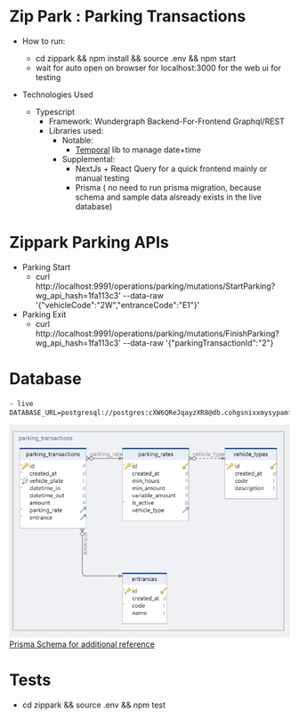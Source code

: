 # Zip Park : Parking Transactions

- How to run:
    - cd zippark && npm install && source .env && npm start 
    - wait for auto open on browser for localhost:3000 for the web ui for testing

- Technologies Used
    - Typescript
        - Framework: Wundergraph Backend-For-Frontend Graphql/REST
        - Libraries used:
            - Notable:
                - [Temporal](https://github.com/tc39/proposal-temporal) lib to manage date+time 
            - Supplemental:
                - NextJs + React Query for a quick frontend mainly or manual testing 
                - Prisma ( no need to run prisma migration, because schema and sample data alsready exists in the live database)

# Zippark Parking APIs
- Parking Start
    - curl http://localhost:9991/operations/parking/mutations/StartParking?wg_api_hash=1fa113c3'  --data-raw '{"vehicleCode":"2W","entranceCode":"E1"}'
- Parking Exit
    - curl http://localhost:9991/operations/parking/mutations/FinishParking?wg_api_hash=1fa113c3'  --data-raw '{"parkingTransactionId":"2"}
    
# Database
    - live DATABASE_URL=postgresql://postgres:cXW6QReJqayzXR8@db.cohgsnixxmysypamfjnd.supabase.co:5432/postgres
![Alt text](ERD_parkingtransactions.png)
[Prisma Schema for additional reference](zippark/prisma/schema.prisma)


# Tests
- cd zippark && source .env && npm test

